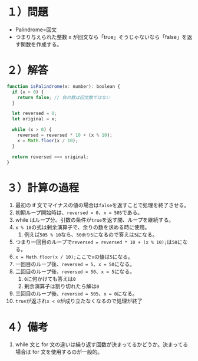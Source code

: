 # １）問題

- Palindrome=回文
- つまり与えられた整数 x が回文なら「true」そうじゃないなら「false」を返す関数を作成する。

# ２）解答

```jsx
function isPalindrome(x: number): boolean {
  if (x < 0) {
    return false; // 負の数は回文数ではない
  }

  let reversed = 0;
  let original = x;

  while (x > 0) {
    reversed = reversed * 10 + (x % 10);
    x = Math.floor(x / 10);
  }

  return reversed === original;
}
```

# ３）計算の過程

1. 最初の if 文でマイナスの値の場合は`false`を返すことで処理を終了させる。
2. 初期ループ開始時は、`reversed = 0`、`x = 505`である。
3. while はループ分。引数の条件が`true`を返す間、ループを継続する。
4. `x % 10`の式は剰余演算子で、余りの数を求める時に使用。
   1. 例えば`505 % 10`なら、`50余り5`になるので答えは`5`になる。
5. つまり一回目のループで`reversed = reversed * 10 + (x % 10);`は`50`になる。
6. `x = Math.floor(x / 10);`ここで`x`の値は`5`になる。
7. 一回目のループ後、`reversed = 5`、`x = 50`になる。
8. 二回目のループ後、`reversed = 50`、`x = 5`になる。
   1. `0`に何かけても答えは`0`
   2. 剰余演算子は割り切れたら解は`0`
9. 三回目のループ後、`reversed = 505`、`x = 0`になる。
10. `true`が返され`x < 0`が成り立たなくなるので処理が終了

# ４）備考

1. while 文と for 文の違いは繰り返す回数が決まってるかどうか。決まってる場合は for 文を使用するのが一般的。
